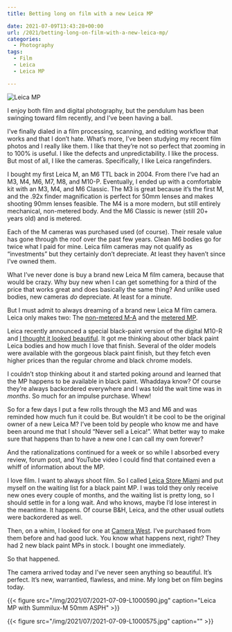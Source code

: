```yaml
---
title: Betting long on film with a new Leica MP

date: 2021-07-09T13:43:28+00:00
url: /2021/betting-long-on-film-with-a-new-leica-mp/
categories:
  - Photography
tags:
  - Film
  - Leica
  - Leica MP

---
```


![Leica MP](/wp-content/uploads/2021/07/2021-07-09-L1000570.jpg)

I enjoy both film and digital photography, but the pendulum has been swinging toward film recently, and I&#8217;ve been having a ball.

I&#8217;ve finally dialed in a film processing, scanning, and editing workflow that works and that I don&#8217;t hate. What&#8217;s more, I&#8217;ve been studying my recent film photos and I really like them. I like that they&#8217;re not so perfect that zooming in to 100% is useful. I like the defects and unpredictability. I like the process. But most of all, I like the cameras. Specifically, I like Leica rangefinders.

I bought my first Leica M, an M6 TTL back in 2004. From there I&#8217;ve had an M3, M4, M6, M7, M8, and M10-P. Eventually, I ended up with a comfortable kit with an M3, M4, and M6 Classic. The M3 is great because it&#8217;s the first M, and the .92x finder magnification is perfect for 50mm lenses and makes shooting 90mm lenses feasible. The M4 is a more modern, but still entirely mechanical, non-metered body. And the M6 Classic is newer (still 20+ years old) and is metered.

Each of the M cameras was purchased used (of course). Their resale value has gone through the roof over the past few years. Clean M6 bodies go for twice what I paid for mine. Leica film cameras may not qualify as &#8220;investments&#8221; but they certainly don&#8217;t depreciate. At least they haven&#8217;t since I&#8217;ve owned them.

What I&#8217;ve never done is buy a brand new Leica M film camera, because that would be crazy. Why buy new when I can get something for a third of the price that works great and does basically the same thing? And unlike used bodies, new cameras _do_ depreciate. At least for a minute.

But I must admit to always dreaming of a brand new Leica M film camera. Leica only makes two: The [non-metered M-A][1] and the [metered MP][2].

Leica recently announced a special black-paint version of the digital M10-R and <a href="http://baty.net/2021/black-paint-leica-m10-r-beautiful/" data-type="post" data-id="725">I thought it looked beautiful</a>. It got me thinking about other black paint Leica bodies and how much I love that finish. Several of the older models were available with the gorgeous black paint finish, but they fetch even higher prices than the regular chrome and black chrome models.

I couldn&#8217;t stop thinking about it and started poking around and learned that the MP happens to be available in black paint. Whaddaya know? Of course they&#8217;re always backordered everywhere and I was told the wait time was in _months_. So much for an impulse purchase. Whew!

So for a few days I put a few rolls through the M3 and M6 and was reminded how much fun it could be. But wouldn&#8217;t it be cool to be the original owner of a new Leica M? I&#8217;ve been told by people who know me and have been around me that I should &#8220;Never sell a Leica!&#8221;. What better way to make sure that happens than to have a new one I can call my own forever?

And the rationalizations continued for a week or so while I absorbed every review, forum post, and YouTube video I could find that contained even a whiff of information about the MP.

I love film. I want to always shoot film. So I called [Leica Store Miami][3] and put myself on the waiting list for a black paint MP. I was told they only receive new ones every couple of months, and the waiting list is pretty long, so I should settle in for a long wait. And who knows, maybe I&#8217;d lose interest in the meantime. It happens. Of course B&H, Leica, and the other usual outlets were backordered as well.

Then, on a whim, I looked for one at [Camera West][4]. I&#8217;ve purchased from them before and had good luck. You know what happens next, right? They had 2 new black paint MPs in stock. I bought one immediately.

So that happened.

The camera arrived today and I&#8217;ve never seen anything so beautiful. It&#8217;s perfect. It&#8217;s new, warrantied, flawless, and mine. My long bet on film begins today.

{{< figure src="/img/2021/07/2021-07-09-L1000590.jpg" caption="Leica MP with Summilux-M 50mm ASPH" >}}

{{< figure src="/img/2021/07/2021-07-09-L1000575.jpg" caption="" >}}



 [1]: https://leicacamerausa.com/m-a-typ-127-black.html
 [2]: https://leicacamerausa.com/mp-0-72-black.html
 [3]: https://leicastoremiami.com
 [4]: https://www.camerawest.com